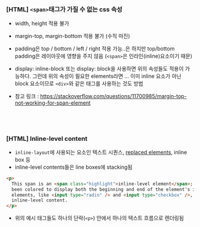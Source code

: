 ### [HTML] `<span>`태그가 가질 수 없는 css 속성

- width, height 적용 불가

- margin-top, margin-bottom 적용 불가 (수직 마진)

- padding은 top / bottom / left / right 적용 가능..은 하지만 top/bottom padding은 레이아웃에 영향을 주지 않음 (`<span>`은 인라인(inline)요소이기 때문)

- display: inline-block 또는 display: block을 사용하면 위의 속성들도 적용이 가능하다. 그런데 위의 속성이 필요한 elements라면 ... 이미 inline 요소가 아닌 block 요소이므로 `<div>`와 같은 태그를 사용하는 것도 방법

- 참고 링크 : https://stackoverflow.com/questions/11700985/margin-top-not-working-for-span-element

## <br />

### [HTML] Inline-level content

- `inline-layout`에 사용되는 요소인 텍스트 시퀀스, [replaced elements](https://developer.mozilla.org/en-US/docs/Glossary/Replaced_elements), inline box 등
- inline-level contents들은 line boxes에 stacking됨

```html
<p>
  This span is an <span class="highlight">inline-level element</span>; its background has
  been colored to display both the beginning and end of the element's influence. Input
  elements, like <input type="radio" /> and <input type="checkbox" />, are also
  inline-level content.
</p>
```

- 위의 예시 태그들도 하나의 단락(`<p>`) 안에서 하나의 텍스트 흐름으로 렌더링됨
